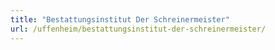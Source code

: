 ```yaml
---
title: "Bestattungsinstitut Der Schreinermeister"
url: /uffenheim/bestattungsinstitut-der-schreinermeister/
---
```

